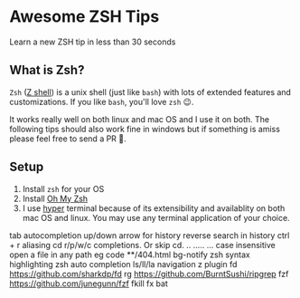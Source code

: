 # Awesome ZSH Tips

Learn a new ZSH tip in less than 30 seconds

## What is Zsh?

`Zsh` ([Z shell](https://en.wikipedia.org/wiki/Z_shell)) is a unix shell (just like `bash`) with lots of extended features and customizations. If you like `bash`, you'll love `zsh` 😉.

It works really well on both linux and mac OS and I use it on both. The following tips should also work fine in windows but if something is amiss please feel free to send a PR 🙂.

## Setup

1. Install `zsh` for your OS
2. Install [Oh My Zsh](https://github.com/robbyrussell/oh-my-zsh#getting-started)
3. I use [hyper](https://hyper.is/) terminal because of its extensibility and availablity on both mac OS and linux. You may use any terminal application of your choice.

tab autocompletion
up/down arrow for history
reverse search in history ctrl + r
aliasing
cd r/p/w/c completions. Or skip cd. .. ….. … case insensitive
open a file in any path eg code **/404.html
bg-notify
zsh syntax highlighting
zsh auto completion
ls/ll/la
navigation
z plugin
fd https://github.com/sharkdp/fd
rg https://github.com/BurntSushi/ripgrep
fzf https://github.com/junegunn/fzf
fkill
fx
bat
